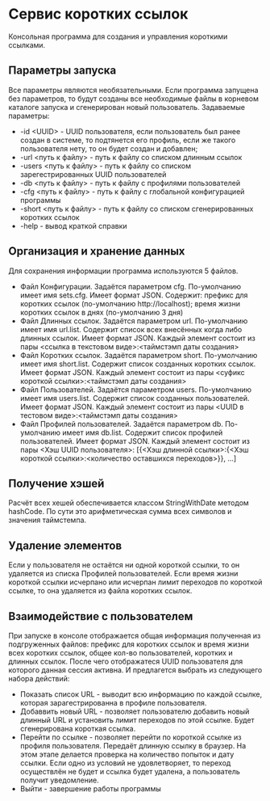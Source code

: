 <h1>Сервис коротких ссылок</h1>

Консольная программа для создания и управления короткими ссылками.

<h2>Параметры запуска</h2>

Все параметры являются необязательными. Если программа запущена без параметров, то будут созданы все необходимые файлы в корневом каталоге запуска и сгенерирован новый пользователь.
Задаваемые параметры:

* -id \<UUID\> \- UUID пользователя, если пользователь был ранее создан в системе, то подтянется его профиль, если же такого пользователя нету, то он будет создан и добавлен;
* -url \<путь к файлу\> \- путь к файлу со списком длинным ссылок
* -users \<путь к файлу\> \- путь к файлу со списком зарегестрированных UUID пользователей
* -db \<путь к файлу\> \- путь к файлу с профилями пользователей
* -cfg \<путь к файлу\> \- путь к файлу с глобальной конфигурацией программы
* -short \<путь к файлу\> \- путь к файлу со списком сгенерированных коротких ссылок
* -help - вывод краткой справки

<h2>Организация и хранение данных</h2>

Для сохранения информации программа используются 5 файлов.

* Файл Конфигурации. Задаётся параметром cfg. По-умолчанию имеет имя sets.cfg. Имеет формат JSON. Содержит: префикс для коротких ссылок (по-умолчанию http://localhost); время жизни коротких ссылок в днях (по-умолчанию 3 дня)
* Файл Длинных ссылок. Задаётся параметром url. По-умолчанию имеет имя url.list. Содержит список всех внесённых когда либо длинных ссылок. Имеет формат JSON. Каждый элемент состоит из пары <ссылка в текстовом виде>:<таймстэмп даты создания>
* Файл Коротких ссылок. Задаётся параметром short. По-умолчанию имеет имя short.list. Содержит список созданных коротких ссылок. Имеет формат JSON. Каждый элемент состоит из пары <суфикс короткой ссылки>:<таймстэмп даты создания>
* Файл Пользователей. Задаётся параметром users. По-умолчанию имеет имя users.list. Содержит список созданных пользователей. Имеет формат JSON. Каждый элемент состоит из пары <UUID в тестовом виде>:<таймстэмп даты создания>
* Файл Профилей пользователей. Задаётся параметром db. По-умолчанию имеет имя db.list. Содержит список профилей пользователей. Имеет формат JSON. Каждый элемент состоит из пары <Хэш UUID пользователя>: [{<Хэш длинной ссылки>:{<Хэш короткой ссылки>:<количество оставшихся переходов>}}, ...]

<h2>Получение хэшей</h2>
Расчёт всех хешей обеспечивается классом StringWithDate методом hashCode. По сути это арифметическая сумма всех символов и значения таймстемпа.

<h2>Удаление  элементов</h2>
Если у пользователя не остаётся ни одной короткой ссылки, то он удаляется из списка Профилей пользователей. Если время жизни короткой ссылки исчерпано или исчерпан лимит переходов по короткой ссылке, то она удаляется из файла коротких ссылок.

<h2>Взаимодействие с пользователем</h2>

При запуске в консоле отображается общая информация полученная из подгруженных файлов: префикс для коротких ссылок и время жизни всех коротких ссылок, общее кол-во пользователей, коротких и длинных ссылок. После чего отображатеся UUID пользователя для которого данная сессия активна. И предлагется выбрать из следующего набора действий:

* Показать список URL - выводит всю информацию по каждой ссылке, которая зарагестрированна в профиле пользователя.
* Добаввить новый URL - позволяет пользователю добавить новый длинный URL и установить лимит переходов по этой ссылке. Будет сгенерирована короткая ссылка.
* Перейти по ссылке - позволяет перейти по короткой ссылке из профиля пользователя. Передаёт длинную ссылку в браузер. На этом этапе делается проверка на количество попыток и дату ссылки. Если одно из условий не удовлетворяет, то переход осуществлён не будет и ссылка будет удалена, а пользователь получит уведомление.
* Выйти - завершение работы программы
